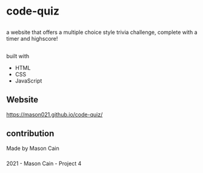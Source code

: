 # code-quiz

##
a website that offers a multiple choice style trivia challenge, complete with a timer and highscore!

##
built with
* HTML
* CSS
* JavaScript

## Website
https://mason021.github.io/code-quiz/

## contribution
Made by Mason Cain

###
2021 - Mason Cain - Project 4